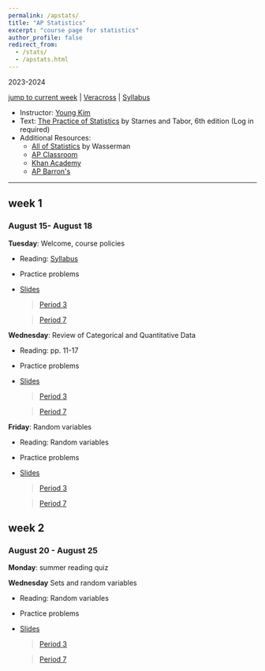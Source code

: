 ```yaml
---
permalink: /apstats/
title: "AP Statistics"
excerpt: "course page for statistics"
author_profile: false
redirect_from: 
  - /stats/
  - /apstats.html
---
```

2023-2024


[jump to current week](#week-1) | [Veracross](https://accounts.veracross.com/vcs/portals/login) | [Syllabus](/files/stats/apstatssyllabus.pdf)

  * Instructor: [Young Kim](https://yxyzyxy.github.io/)
  * Text: [The Practice of Statistics](https://drive.google.com/file/d/1UB4pjsW39u8RNip7gfWYZq_8AFY3YsBM/view?usp=sharing) by Starnes and Tabor, 6th edition (Log in required)
  * Additional Resources:
    * [All of Statistics](https://egrcc.github.io/docs/math/all-of-statistics.pdf) by Wasserman
    * [AP Classroom](https://apclassroom.collegeboard.org/33/home)
    * [Khan Academy](https://www.khanacademy.org/math/ap-statistics)
    * [AP Barron's](https://www.amazon.com/AP-Statistics-Premium-Practice-Barrons/dp/1506258921)

---

## week 1
### August 15- August 18
**Tuesday**: Welcome, course policies
  * Reading: [Syllabus](/files/stats/apstatssyllabus.pdf)
  * Practice problems
  * [Slides](/files/stats/apstats081523.pdf)
    > [Period 3](/files/stats/apstats0815233.pdf)
    
    > [Period 7](/files/stats/apstats0815237.pdf)

**Wednesday**: Review of Categorical and Quantitative Data
  * Reading: pp. 11-17
  * Practice problems
  * [Slides](/files/stats/apstats081623.pdf)
    > [Period 3](/files/stats/apstats0816233.pdf)
    
    > [Period 7](/files/stats/apstats0816237.pdf)
  
**Friday**: Random variables
  * Reading: Random variables
  * Practice problems
  * [Slides](/files/stats/apstats081823.pdf)
    > [Period 3](/files/stats/apstats0818233.pdf)
    
    > [Period 7](/files/stats/apstats0818237.pdf)
   
## week 2
### August 20 - August 25
**Monday**: summer reading quiz

**Wednesday** Sets and random variables
 * Reading: Random variables
  * Practice problems
  * [Slides](/files/stats/apstats082223.pdf)
    > [Period 3](/files/stats/apstats0822233.pdf)

    > [Period 7](/files/stats/apstats0822237.pdf)
